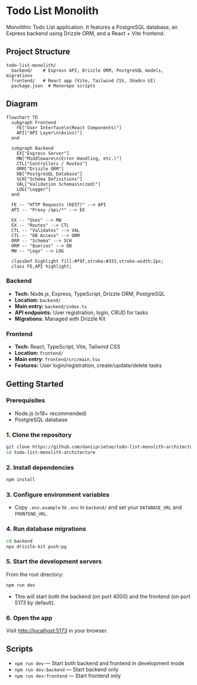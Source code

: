 # Todo List Monolith

Monolithic Todo List application. It features a PostgreSQL database, an Express backend using Drizzle ORM, and a React + Vite frontend.

## Project Structure

```
todo-list-monolith/
  backend/    # Express API, Drizzle ORM, PostgreSQL models, migrations
  frontend/   # React app (Vite, Tailwind CSS, Shadcn UI)
  package.json  # Monorepo scripts
```

## Diagram

```mermaid
flowchart TD
  subgraph Frontend
    FE["User Interface\n(React Components)"]
    API["API Layer\n(Axios)"]
  end

  subgraph Backend
    EX["Express Server"]
    MW["Middleware\n(Error Handling, etc.)"]
    CTL["Controllers / Routes"]
    ORM["Drizzle ORM"]
    DB["PostgreSQL Database"]
    SCH["Schema Definitions"]
    VAL["Validation Schemas\n(zod)"]
    LOG["Logger"]
  end

  FE -- "HTTP Requests (REST)" --> API
  API -- "Proxy /api/*" --> EX

  EX -- "Uses" --> MW
  EX -- "Routes" --> CTL
  CTL -- "Validates" --> VAL
  CTL -- "DB Access" --> ORM
  ORM -- "Schema" --> SCH
  ORM -- "Queries" --> DB
  MW -- "Logs" --> LOG

  classDef highlight fill:#f9f,stroke:#333,stroke-width:2px;
  class FE,API highlight;

```

### Backend

- **Tech:** Node.js, Express, TypeScript, Drizzle ORM, PostgreSQL
- **Location:** `backend/`
- **Main entry:** `backend/index.ts`
- **API endpoints:** User registration, login, CRUD for tasks
- **Migrations:** Managed with Drizzle Kit

### Frontend

- **Tech:** React, TypeScript, Vite, Tailwind CSS
- **Location:** `frontend/`
- **Main entry:** `frontend/src/main.tsx`
- **Features:** User login/registration, create/update/delete tasks

## Getting Started

### Prerequisites

- Node.js (v18+ recommended)
- PostgreSQL database

### 1. Clone the repository

```bash
git clone https://github.com/daniiprietoo/todo-list-monolith-architecture
cd todo-list-monolith-architecture
```

### 2. Install dependencies

```bash
npm install
```

### 3. Configure environment variables

- Copy `.env.example` to `.env` in `backend/` and set your `DATABASE_URL` and `FRONTEND_URL`.

### 4. Run database migrations

```bash
cd backend
npx drizzle-kit push:pg
```

### 5. Start the development servers

From the root directory:

```bash
npm run dev
```

- This will start both the backend (on port 4000) and the frontend (on port 5173 by default).

### 6. Open the app

Visit [http://localhost:5173](http://localhost:5173) in your browser.

## Scripts

- `npm run dev` — Start both backend and frontend in development mode
- `npm run dev:backend` — Start backend only
- `npm run dev:frontend` — Start frontend only
